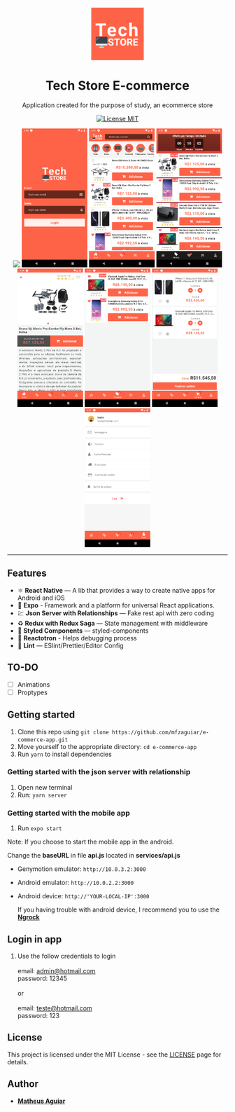 <h1 align="center">
<br>
  <img src=".github/logo.png" alt="TechStore" width="120">
<br>
<br>
Tech Store E-commerce
</h1>

<p align="center">
Application created for the purpose of study, an ecommerce store
</p>

<p align="center">
  <a href="https://opensource.org/licenses/MIT">
    <img src="https://img.shields.io/badge/License-MIT-blue.svg" alt="License MIT">
  </a>
</p>

<div align="center">
<img src="https://media.giphy.com/media/S6I8rnmB9tl45s1gA2/giphy.gif" width="150" />
<img src=".github/preview1.png" width="150" />
<img src=".github/preview2.png" width="150" />
<img src=".github/preview3.png" width="150" />
<img src=".github/preview7.png" width="150" />
<img src=".github/preview4.png" width="150" />
<img src=".github/preview5.png" width="150" />
<img src=".github/preview6.png" width="150" />
</div>

<hr />

## Features

- ⚛️ **React Native** — A lib that provides a way to create native apps for Android and iOS
- :arrow_up_small: **Expo** - Framework and a platform for universal React applications.
- 💹 **Json Server with Relationships** — Fake rest api with zero coding
- ♻ **Redux with Redux Saga** — State management with middleware
- 💅 **Styled Components** — styled-components
- 🌸 **Reactotron** - Helps debugging process
- 💖 **Lint** — ESlint/Prettier/Editor Config

## TO-DO

- [ ] Animations
- [ ] Proptypes

## Getting started

1. Clone this repo using `git clone https://github.com/mfzaguiar/e-commerce-app.git`
2. Move yourself to the appropriate directory: `cd e-commerce-app`<br />
3. Run `yarn` to install dependencies<br />

### Getting started with the json server with relationship

1. Open new terminal
2. Run: `yarn server`

### Getting started with the mobile app

1. Run `expo start`

Note: If you choose to start the mobile app in the android.

Change the <strong>baseURL</strong> in file <strong>api.js</strong> located in <strong>services/api.js</strong>

- Genymotion emulator:
  `http://10.0.3.2:3000`
- Android emulator:
  `http://10.0.2.2:3000`
- Android device:
  `http://'YOUR-LOCAL-IP':3000`

  If you having trouble with android device, I recommend you to use the
  [**Ngrock**](https://ngrok.com/)

## Login in app

1. Use the follow credentials to login<br/><br/>
   email: admin@hotmail.com<br/>
   password: 12345 <br/><br/>or<br/><br/>
   email: teste@hotmail.com<br/>
   password: 123

## License

This project is licensed under the MIT License - see the [LICENSE](https://opensource.org/licenses/MIT) page for details.

## Author

- [**Matheus Aguiar**](https://www.linkedin.com/in/mfzaguiar/)
